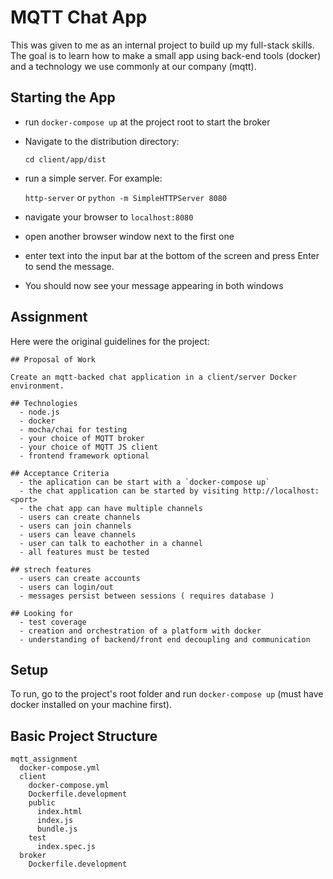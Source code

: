 # MQTT Chat App
This was given to me as an internal project to build up my full-stack skills.
The goal is to learn how to make a small app using back-end tools (docker) and
a technology we use commonly at our company (mqtt). 

## Starting the App
* run `docker-compose up` at the project root to start the broker
* Navigate to the distribution directory:

  `cd client/app/dist`
* run a simple server. For example:

  `http-server` or `python -m SimpleHTTPServer 8080`
* navigate your browser to `localhost:8080`
* open another browser window next to the first one
* enter text into the input bar at the bottom of the screen and press Enter to
  send the message. 
* You should now see your message appearing in both windows

## Assignment
Here were the original guidelines for the project:

```
## Proposal of Work

Create an mqtt-backed chat application in a client/server Docker environment.

## Technologies
  - node.js
  - docker
  - mocha/chai for testing
  - your choice of MQTT broker
  - your choice of MQTT JS client
  - frontend framework optional

## Acceptance Criteria
  - the aplication can be start with a `docker-compose up`
  - the chat application can be started by visiting http://localhost:<port>
  - the chat app can have multiple channels
  - users can create channels
  - users can join channels
  - users can leave channels
  - user can talk to eachother in a channel
  - all features must be tested

## strech features
  - users can create accounts
  - users can login/out
  - messages persist between sessions ( requires database )

## Looking for
  - test coverage
  - creation and orchestration of a platform with docker
  - understanding of backend/front end decoupling and communication

```

## Setup
To run, go to the project's root folder and run `docker-compose up` (must have docker installed on your machine first). 


## Basic Project Structure
```
mqtt_assignment
  docker-compose.yml
  client
    docker-compose.yml
    Dockerfile.development
    public
      index.html
      index.js
      bundle.js
    test
      index.spec.js
  broker
    Dockerfile.development
```

